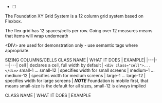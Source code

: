 - [ ]
The Foundation XY Grid System is a 12 column grid system based on Flexbox. 

The flex grid has 12 spaces/cells per row.  Going over 12 measures means that items will wrap underneath

&lt;DIV&gt; are used for demonstration only - use semantic tags where appropriate.

SIZING COLUMNS/CELLS
CLASS NAME | WHAT IT DOES | EXAMPLE|
|---|---|---|
cell | declares a cell, full width  by default | ```<div class="cell">...</div>```
small-1 ... small-12 | specifies width for small screens |
medium-1 ... medium-12 | specifies width for medium screens |
large-1 ... large-12 | specifies width for large screens |
___NOTE___ Foundation is mobile first, that means small-size is the default for all sizes, small-12 is always implied



CLASS NAME | WHAT IT DOES | EXAMPLE


